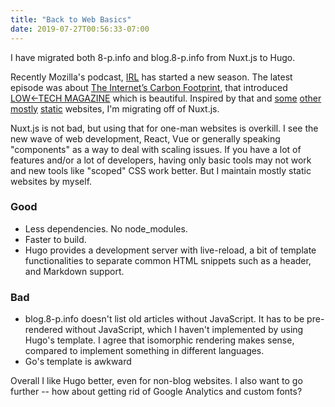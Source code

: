 ```yaml
---
title: "Back to Web Basics"
date: 2019-07-27T00:56:33-07:00
---
```

I have migrated both 8-p.info and blog.8-p.info from Nuxt.js to Hugo.

Recently Mozilla's podcast, [IRL](https://irlpodcast.org) has started a new season. The latest episode was about [The Internet’s Carbon Footprint](https://irlpodcast.org/season5/episode3/), that introduced [LOW←TECH MAGAZINE](https://solar.lowtechmagazine.com) which is beautiful. Inspired by that and [some](https://hail2u.net) [other](https://patrickcollison.com) [mostly](https://devonzuegel.com) [static](https://shikakun.com) websites, I'm migrating off of Nuxt.js.

Nuxt.js is not bad, but using that for one-man websites is overkill. I see the new wave of web development, React, Vue or generally speaking "components" as a way to deal with scaling issues. If you have a lot of features and/or a lot of developers, having only basic tools may not work and new tools like "scoped" CSS work better. But I maintain mostly static websites by myself.

### Good

- Less dependencies. No node_modules.
- Faster to build.
- Hugo provides a development server with live-reload, a bit of template functionalities to separate common HTML snippets such as a header, and Markdown support.

### Bad

- blog.8-p.info doesn't list old articles without JavaScript. It has to be pre-rendered without JavaScript, which I haven't implemented by using Hugo's template. I agree that isomorphic rendering makes sense, compared to implement something in different languages.
- Go's template is awkward

Overall I like Hugo better, even for non-blog websites. I also want to go further -- how about getting rid of Google Analytics and custom fonts?
